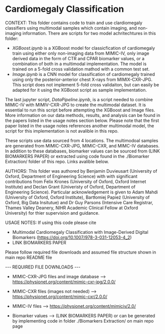 # Cardiomegaly Classification

CONTEXT: 
This folder contains code to train and use clardiomegaly classifiers using multimodal samples which contain imaging, and non-imaging information. There are scripts for two model achritechtures in this folder: 
- _XGBoost.ipynb_ is a XGBoost model for classicfication of cardiomegaly train using either only non-imaging data from MIMIC-IV, only image derived data in the form of CTR and CPAR biomarker values, or a combination of both in a multimodal implementation. The model is trained on a 5-fold cross validation mathod with a common test set. 
- _Image.ipynb_ is a CNN model for classification of cardiomegaly trained using only the posterior-anterior chest X-rays from MIMIX-CXR-JPG. This script does not implement 5-fold cross validaiton, but can easily be adapted for it using the XGBoost script as sample implementation.

The last jupyter script, _DataPipeline.ipynb_, is a script needed to combine MIMIC-IV with MIMIV-CXR-JPG to create the multimodal dataset. It is essential to run this script before attempting the XGBoost and Image files. More information on our data methods, results, and analysis can be found in the papers listed in the usage notes section below. Please note that the first paper listed in the usage notes references another multimodal model, the script for this implementation is not avalible in this repo.

These scripts use data sourced from 4 locations. The multimodoal samples are generated from MIMIC-CXR-JPG, MIMIC-CXR, and MIMC-IV databases. In addition to these databases, biomarker values can be sourced from (LINK BIOMARKERS PAPER) or extracted using code found in the ./Biomarker Extraction/ folder of this repo. Links avalible below. 


AUTHORS: 
This folder was authored by Benjamin Duvieusart (University of Oxford, Department of  Engineering Science) with with significant contributions from Felix Krones (University of Oxford, Oxford Internet Institute) and Declan Grant (Univeristy of Oxford, Department of Engineering Science). Particular acknowledgement is given to Adam Mahdi (University of Oxford, Oxford Institute), Bartłomiej Papież (University of Oxford, Big Data Insitutue) and Dr Guy Parsons (Intensive Care Registrar, Thames Valley Deanery, NIHR Academic Clinical Fellow at Oxford University) for thier supervision and guidance.


USAGE NOTES: 
If using this code please cite
- Multimodal Cardiomegaly Classification with Image-Derived Digital Biomarkers (https://doi.org/10.1007/978-3-031-12053-4_2)
- LINK BIOMARKERS PAPER

Please follow required file downloads and assumed file structure shown in main repo README file

--- REQUIRED FILE DOWNLOADS ---  

- MIMIC-CXR-JPG files and image database --> https://physionet.org/content/mimic-cxr-jpg/2.0.0/
- MIMIC-CXR files (images not needed) --> https://physionet.org/content/mimic-cxr/2.0.0/
- MIMIC-IV files --> https://physionet.org/content/mimiciv/2.0/ 

- Biomarker values --> (LINK BIOMARKERS PAPER) or can be generated by implementing code in folder ./Biomarkers Extraction/ on main repo page
